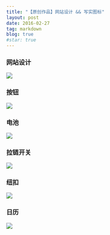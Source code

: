 ```yaml
---
title: "【原创作品】网站设计 && 写实图标"
layout: post
date: 2016-02-27
tag: markdown
blog: true
#star: true
---
```


<h3>网站设计</h3>

<img src="http://sunbingyi.com/file/img/website.jpg">

<h3>按钮</h3>

<img src="http://sunbingyi.com/file/img/icon1.jpg">

<h3>电池</h3>

<img src="http://sunbingyi.com/file/img/icon2.jpg">

<h3>拉链开关</h3>

<img src="http://sunbingyi.com/file/img/icon3.jpg">

<h3>纽扣</h3>

<img src="http://sunbingyi.com/file/img/icon4.jpg">

<h3>日历</h3>

<img src="http://sunbingyi.com/file/img/icon5.jpg">
